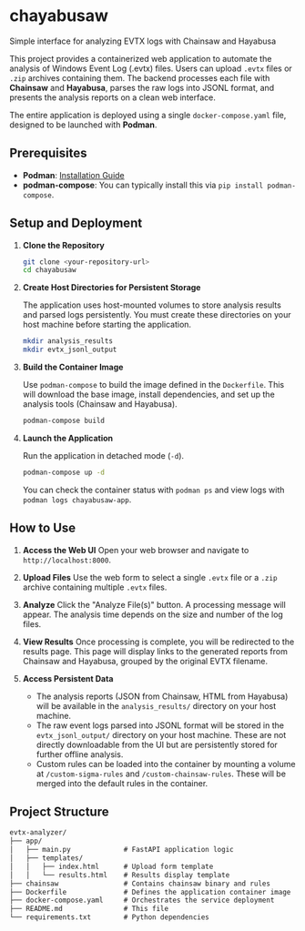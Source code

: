 # chayabusaw
Simple interface for analyzing EVTX logs with Chainsaw and Hayabusa

This project provides a containerized web application to automate the analysis of Windows Event Log (.evtx) files. Users can upload `.evtx` files or `.zip` archives containing them. The backend processes each file with **Chainsaw** and **Hayabusa**, parses the raw logs into JSONL format, and presents the analysis reports on a clean web interface.

The entire application is deployed using a single `docker-compose.yaml` file, designed to be launched with **Podman**.

## Prerequisites

- **Podman**: [Installation Guide](https://podman.io/getting-started/installation)
- **podman-compose**: You can typically install this via `pip install podman-compose`.

## Setup and Deployment

1.  **Clone the Repository**

    ```sh
    git clone <your-repository-url>
    cd chayabusaw
    ```

2.  **Create Host Directories for Persistent Storage**

    The application uses host-mounted volumes to store analysis results and parsed logs persistently. You must create these directories on your host machine before starting the application.

    ```sh
    mkdir analysis_results
    mkdir evtx_jsonl_output
    ```

3.  **Build the Container Image**

    Use `podman-compose` to build the image defined in the `Dockerfile`. This will download the base image, install dependencies, and set up the analysis tools (Chainsaw and Hayabusa).

    ```sh
    podman-compose build
    ```

4.  **Launch the Application**

    Run the application in detached mode (`-d`).

    ```sh
    podman-compose up -d
    ```

    You can check the container status with `podman ps` and view logs with `podman logs chayabusaw-app`.

## How to Use

1.  **Access the Web UI**
    Open your web browser and navigate to `http://localhost:8000`.

2.  **Upload Files**
    Use the web form to select a single `.evtx` file or a `.zip` archive containing multiple `.evtx` files.

3.  **Analyze**
    Click the "Analyze File(s)" button. A processing message will appear. The analysis time depends on the size and number of the log files.

4.  **View Results**
    Once processing is complete, you will be redirected to the results page. This page will display links to the generated reports from Chainsaw and Hayabusa, grouped by the original EVTX filename.

5.  **Access Persistent Data**
    - The analysis reports (JSON from Chainsaw, HTML from Hayabusa) will be available in the `analysis_results/` directory on your host machine.
    - The raw event logs parsed into JSONL format will be stored in the `evtx_jsonl_output/` directory on your host machine. These are not directly downloadable from the UI but are persistently stored for further offline analysis.
    - Custom rules can be loaded into the container by mounting a volume at `/custom-sigma-rules` and `/custom-chainsaw-rules`. These will be merged into the default rules in the container.

## Project Structure

```txt
evtx-analyzer/
├── app/
│   ├── main.py             # FastAPI application logic
│   ├── templates/
│   │   ├── index.html      # Upload form template
│   │   └── results.html    # Results display template
├── chainsaw                # Contains chainsaw binary and rules
├── Dockerfile              # Defines the application container image
├── docker-compose.yaml     # Orchestrates the service deployment
├── README.md               # This file
└── requirements.txt        # Python dependencies
```

